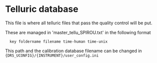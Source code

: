 # Telluric database

This file is where all telluric files that pass the quality control will be put.

These are managed in 'master_tellu_SPIROU.txt' in the following format

```
  key foldername filename time-human time-unix
```

This path and the calibration database filename can be changed in ```{DRS_UCONFIG}/{INSTRUMENT}/user_config.ini```